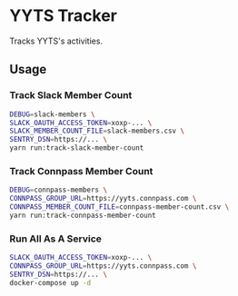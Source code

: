 # YYTS Tracker

Tracks YYTS's activities.

## Usage

### Track Slack Member Count

```bash
DEBUG=slack-members \
SLACK_OAUTH_ACCESS_TOKEN=xoxp-... \
SLACK_MEMBER_COUNT_FILE=slack-members.csv \
SENTRY_DSN=https://... \
yarn run:track-slack-member-count
```

### Track Connpass Member Count

```bash
DEBUG=connpass-members \
CONNPASS_GROUP_URL=https://yyts.connpass.com \
CONNPASS_MEMBER_COUNT_FILE=connpass-member-count.csv \
yarn run:track-connpass-member-count
```

### Run All As A Service

```bash
SLACK_OAUTH_ACCESS_TOKEN=xoxp-... \
CONNPASS_GROUP_URL=https://yyts.connpass.com \
SENTRY_DSN=https://... \
docker-compose up -d
```
